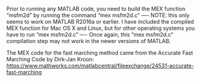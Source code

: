 Prior to running any MATLAB code, you need to build the MEX function “msfm2d” by running the command “mex msfm2d.c” —- NOTE: this only seems to work on MATLAB R2016a or earlier. I have included the compiled MEX function for Mac OS X and Linux, but for other operating systems you have to run “mex msfm2d.c” —- Once again, this “mex msfm2d.c” compilation step may not work in the newer versions of MATLAB.

The MEX code for the fast marching method came from the Accurate Fast Marching Code by Dirk-Jan Kroon: https://www.mathworks.com/matlabcentral/fileexchange/24531-accurate-fast-marching
